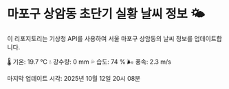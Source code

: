 
# 마포구 상암동 초단기 실황 날씨 정보 🌤️

이 리포지토리는 기상청 API를 사용하여 서울 마포구 상암동의 날씨 정보를 업데이트합니다. 

🌡️ 기온: 19.7 ℃
💧 강수량: 0 mm
💦 습도: 74 %
🌬️ 풍속: 2.3 m/s

마지막 업데이트 시각: 2025년 10월 12일 20시 08분    
